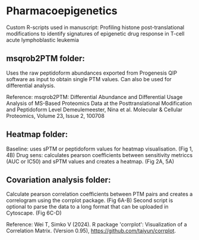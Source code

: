 # Pharmacoepigenetics
Custom R-scripts used in manuscript: Profiling histone post-translational modifications to identify signatures of epigenetic drug response in T-cell acute lymphoblastic leukemia

## msqrob2PTM folder:
Uses the raw peptidoform abundances exported from Progenesis QIP software as input to obtain single PTM values. 
Can also be used for differential analysis. 

Reference:
msqrob2PTM: Differential Abundance and Differential Usage Analysis of MS-Based Proteomics Data at the Posttranslational Modification and Peptidoform Level
Demeulemeester, Nina et al.
Molecular & Cellular Proteomics, Volume 23, Issue 2, 100708

## Heatmap folder:
Baseline: uses sPTM or peptidoform values for heatmap visualisation. (Fig 1, 4B)
Drug sens: calculates pearson coefficients between sensitivity metriccs (AUC or IC50) and sPTM values and creates a heatmap. (Fig 2A, 5A)

## Covariation analysis folder:
Calculate pearson correlation coefficients between PTM pairs and creates a correlogram using the corrplot package. (Fig 6A-B)
Second script is optional to parse the data to a long format that can be uploaded in Cytoscape. (Fig 6C-D)

Reference:
Wei T, Simko V (2024). R package 'corrplot': Visualization of a Correlation Matrix. (Version 0.95), https://github.com/taiyun/corrplot.

